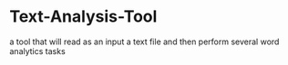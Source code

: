 # Text-Analysis-Tool
a tool that will read as an input a text file and then perform several word analytics tasks
